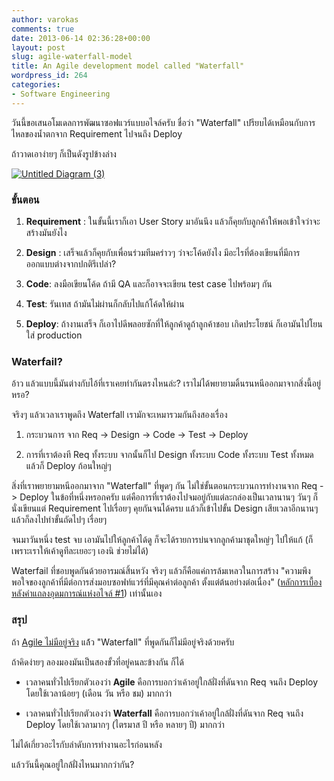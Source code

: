 ```yaml
---
author: varokas
comments: true
date: 2013-06-14 02:36:28+00:00
layout: post
slug: agile-waterfall-model
title: An Agile development model called "Waterfall"
wordpress_id: 264
categories:
- Software Engineering
---
```


วันนี้ขอเสนอโมเดลการพัฒนาซอฟแวร์แบบอไจล์ครับ ชื่อว่า "Waterfall" เปรียบได้เหมือนกับการไหลของน้ำตกจาก Requirement ไปจนถึง Deploy

ถ้าวาดเอาง่ายๆ ก็เป็นดังรูปข้างล่าง

[![Untitled Diagram (3)](/images/2013/06/untitled-diagram-3.png?w=293)](/images/2013/06/untitled-diagram-3.png)


### **ขั้นตอน**





	
  1. **Requirement** : ในขั้นนี้เราก็เอา User Story มาอันนึง แล้วก็คุยกับลูกค้าให้พอเข้าใจว่าจะสร้างมันยังไง

	
  2. **Design** : เสร็จแล้วก็คุยกับเพื่อนร่วมทีมคร่าวๆ ว่าจะโค้ดยังไง มีอะไรที่ต้องเขียนที่มีการออกแบบต่างจากปกติรึเปล่า?

	
  3. **Code**: ลงมือเขียนโค้ด ถ้ามี QA และก็อาจจะเขียน test case ไปพร้อมๆ กัน

	
  4. **Test**: รันเทส ถ้ามันไม่ผ่านก็กลับไปแก้โค้ดให้ผ่าน

	
  5. **Deploy**: ถ้างานเสร็จ ก็เอาไปดีพลอยซักที่ให้ลูกค้าดู​ ถ้าลูกค้าชอบ เกิดประโยชน์ ก็เอามันไปโยนใส่ production




### **Waterfail?**


อ้าว แล้วแบบนี้มันต่างกับไอ้ที่เราเคยทำกันตรงไหนล่ะ? เราไม่ได้พยายามดิ้นรนหนีออกมาจากสิ่งนี้อยู่หรอ?

จริงๆ แล้วเวลาเราพูดถึง Waterfall เรามักจะเหมารวมกันถึงสองเรื่อง



	
  1. กระบวนการ จาก Req -> Design -> Code -> Test -> Deploy

	
  2. การที่เราต้องที Req ทั้งระบบ จากนั้นก็ไป Design ทั้งระบบ Code ทั้งระบบ Test ทั้งหมด แล้วก็ Deploy ก้อนใหญ่ๆ


สิ่งที่เราพยายามหนีออกมาจาก "Waterfall" ที่พูดๆ กัน ไม่ใช่ขั้นตอนกระบวนการทำงานจาก Req -> Deploy ในข้อที่หนึ่งหรอกครับ แต่คือการที่เราต้องไปจมอยู่กับแต่ละกล่องเป็นเวลานานๆ วันๆ ก็นั่งเขียนแต่ Requirement ไปเรื่อยๆ คุยกันจนได้ครบ แล้วก็เข้าไปขั้น Design เสียเวลาอีกนานๆ แล้วก็ลงไปทำขั้นถัดไปๆ เรื่อยๆ 

จนมาวันหนึ่ง test จบ เอามันไปให้ลูกค้าได้ดู ก็จะได้รายการบ่นจากลูกค้ามาชุดใหญ่ๆ ไปให้แก้ (ก็เพราะเราให้เค้าดูทีละเยอะๆ เองนิ ช่วยไม่ได้)

Waterfail ที่ชอบพูดกันด้วยอารมณ์สิ้นหวัง จริงๆ แล้วก็คือแค่การล้มเหลวในการสร้าง "ความพึงพอใจของลูกค้าที่มีต่อการส่งมอบซอฟท์แวร์ที่มีคุณค่าต่อลูกค้า ตั้งแต่ต้นอย่างต่อเนื่อง" ([หลักการเบื้องหลังคำแถลงอุดมการณ์แห่งอไจล์ #1](http://agilemanifesto.org/iso/th/principles.html)) เท่านั้นเอง


### **สรุป**


ถ้า [Agile ไม่มีอยู่จริง](http://varokas.wordpress.com/2013/05/20/there-is-no-agile/) แล้้ว "Waterfall" ที่พูดกันก็ไม่มีอยู่จริงด้วยครับ

ถ้าคิดง่ายๆ ลองมองมันเป็นสองขั้วที่อยู่คนละข้างกัน ก็ได้



	
  * เวลาคนทั่วไปเรียกตัวเองว่า **Agile** คือการบอกว่าเค้าอยู่ใกล้ฝั่งที่ดันจาก Req จนถึง Deploy โดยใช้เวลาน้อยๆ (เดือน วัน หรือ ชม) มากกว่า

	
  * เวลาคนทั่วไปเรียกตัวเองว่า **Waterfall** คือการบอกว่าเค้าอยู่ใกล้ฝั่งที่ดันจาก Req จนถึง Deploy โดยใช้เวลามากๆ (ไตรมาส ปี หรือ หลายๆ ปี) มากกว่า


ไม่ได้เกี่ยวอะไรกับลำดับการทำงานอะไรก่อนหลัง

แล้ววันนี้คุณอยู่ใกล้ฝั่งไหนมากกว่ากัน?
